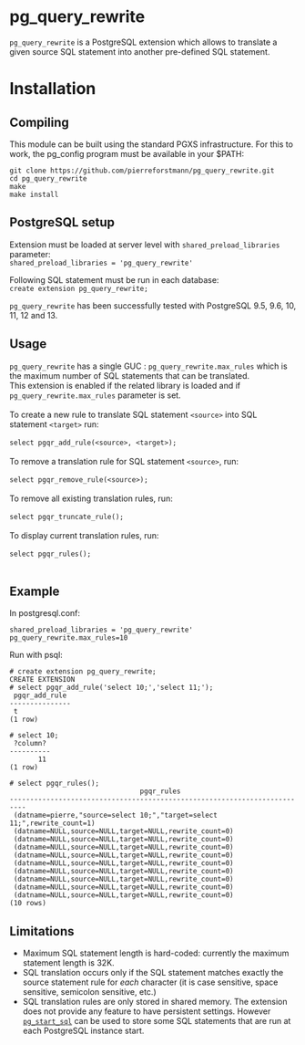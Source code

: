 # pg_query_rewrite
`pg_query_rewrite`  is a PostgreSQL extension which allows to translate a given source SQL statement into another pre-defined SQL statement.


# Installation
## Compiling

This module can be built using the standard PGXS infrastructure. For this to work, the pg_config program must be available in your $PATH:
  
`git clone https://github.com/pierreforstmann/pg_query_rewrite.git` <br>
`cd pg_query_rewrite` <br>
`make` <br>
`make install` <br>

## PostgreSQL setup

Extension must be loaded at server level with `shared_preload_libraries` parameter: <br> 
`shared_preload_libraries = 'pg_query_rewrite'` <br>

Following SQL statement must be run in each database: <br>
`create extension pg_query_rewrite;`

 `pg_query_rewrite` has been successfully tested with PostgreSQL 9.5, 9.6, 10, 11, 12 and 13.

## Usage
`pg_query_rewrite` has a single GUC : `pg_query_rewrite.max_rules` which is the maximum number of SQL statements that can be translated.
<br>
This extension is enabled if the related library is loaded and if `pg_query_rewrite.max_rules` parameter is set.
<br>
<br>
To create a new rule to translate SQL statement `<source>` into SQL statement `<target>` run: 
<br>
<br>
`select pgqr_add_rule(<source>, <target>);` 
<br>
<br>
To remove a translation rule for SQL statement `<source>`, run:
<br>
<br>
`select pgqr_remove_rule(<source>);`
<br>
<br>
To remove all existing translation rules, run:
<br>
<br>
`select pgqr_truncate_rule();`
<br>
<br>
To display current translation rules, run:
<br>
<br>
`select pgqr_rules();`
<br>
<br>
## Example

In postgresql.conf:

`shared_preload_libraries = 'pg_query_rewrite'` <br>
`pg_query_rewrite.max_rules=10`

Run with psql:
```
# create extension pg_query_rewrite;
CREATE EXTENSION
# select pgqr_add_rule('select 10;','select 11;');
 pgqr_add_rule 
---------------
 t
(1 row)

# select 10;
 ?column? 
----------
       11
(1 row)

# select pgqr_rules();
                                pgqr_rules                                
--------------------------------------------------------------------------
 (datname=pierre,"source=select 10;","target=select 11;",rewrite_count=1)
 (datname=NULL,source=NULL,target=NULL,rewrite_count=0)
 (datname=NULL,source=NULL,target=NULL,rewrite_count=0)
 (datname=NULL,source=NULL,target=NULL,rewrite_count=0)
 (datname=NULL,source=NULL,target=NULL,rewrite_count=0)
 (datname=NULL,source=NULL,target=NULL,rewrite_count=0)
 (datname=NULL,source=NULL,target=NULL,rewrite_count=0)
 (datname=NULL,source=NULL,target=NULL,rewrite_count=0)
 (datname=NULL,source=NULL,target=NULL,rewrite_count=0)
 (datname=NULL,source=NULL,target=NULL,rewrite_count=0)
(10 rows)

```
## Limitations

* Maximum SQL statement length is hard-coded: currently the maximum statement length is 32K.
* SQL translation occurs only if the SQL statement matches exactly the source statement rule for *each* character (it is case sensitive, space sensitive, semicolon sensitive, etc.)
* SQL translation rules are only stored in shared memory. The extension does not provide any feature to have persistent settings. However [`pg_start_sql`](https://github.com/pierreforstmann/pg_start_sql) can be used to store some SQL statements that are run at each PostgreSQL instance start.
